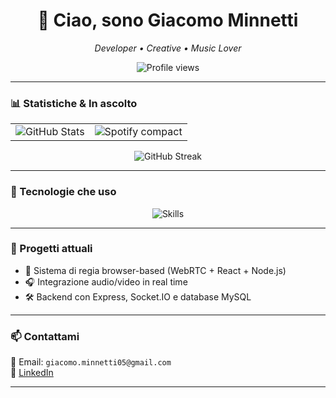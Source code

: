<h1 align="center">👋 Ciao, sono Giacomo Minnetti</h1>
<p align="center"><em>Developer • Creative • Music Lover</em></p>

<p align="center">
  <img src="https://komarev.com/ghpvc/?username=giacomo-minnetti&label=Profile%20views&color=0e75b6&style=flat" alt="Profile views" />
</p>

---

### 📊 Statistiche & In ascolto

<table>
  <tr>
    <td>
      <img src="https://github-readme-stats.vercel.app/api?username=giacomo-minnetti&show_icons=true&theme=radical&border_radius=10&hide_title=true" alt="GitHub Stats"/>
    </td>
    <td>
      <img src="https://spotify-github-profile.kittinanx.com/api/view?uid=n5gs7y94ghzvs1mtcrd5wj9dw&cover_image=false&theme=default&show_offline=false&background_color=000000&interchange=false" alt="Spotify compact"/>
    </td>
  </tr>
</table>

<p align="center">
  <img src="https://github-readme-streak-stats.herokuapp.com/?user=giacomo-minnetti&theme=radical&hide_border=true" alt="GitHub Streak"/>
</p>

---

### 🧠 Tecnologie che uso

<p align="center">
  <img src="https://skillicons.dev/icons?i=c,cs,java,mysql,flutter,html,css,js,react,nodejs,vite,git,github,linux" alt="Skills" />
</p>

---

### 🚀 Progetti attuali

- 🎥 Sistema di regia browser-based (WebRTC + React + Node.js)
- 🎧 Integrazione audio/video in real time
- 🛠️ Backend con Express, Socket.IO e database MySQL

---

### 📫 Contattami

<p>
  📧 Email: <code>giacomo.minnetti05@gmail.com</code><br/>
  💼 <a href="[https://linkedin.com/in/giacomo-minnetti](https://www.linkedin.com/in/giacomo-minnetti-841b5b329/)">LinkedIn</a><br/>
</p>

---

